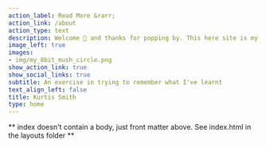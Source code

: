 ```yaml
---
action_label: Read More &rarr;
action_link: /about
action_type: text
description: Welcome 🤗 and thanks for popping by. This here site is my (Kurtis) blog, klog for short. It serves to document my personal R related projects and to detail general data science issues i've journeyed the internet for and don't want to forget. In short, I'm using this site to unKlog my headspace 🙆🏽‍♂️, and if any of my writings amuse or inform anyone, grand
image_left: true
images:
- img/my_8bit_mush_circle.png
show_action_link: true
show_social_links: true
subtitle: An exercise in trying to remember what I've learnt
text_align_left: false
title: Kurtis Smith
type: home
---
```


** index doesn't contain a body, just front matter above.
See index.html in the layouts folder **
